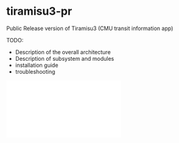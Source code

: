 # tiramisu3-pr
Public Release version of Tiramisu3 (CMU transit information app)

TODO:

- Description of the overall architecture
- Description of subsystem and modules
- installation guide
- troubleshooting


![Overall Architecture](/doc/img/architecture.pdf)





